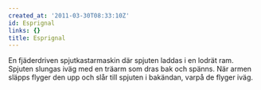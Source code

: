 ```yaml
---
created_at: '2011-03-30T08:33:10Z'
id: Esprignal
links: {}
title: Esprignal
---
```


En fjäderdriven spjutkastarmaskin där spjuten laddas i en lodrät ram. Spjuten slungas iväg med en
träarm som dras bak och spänns. När armen släpps flyger den upp och slår till spjuten i bakändan,
varpå de flyger iväg.